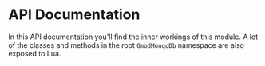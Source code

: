 # API Documentation

In this API documentation you'll find the inner workings of this module. A lot of the classes and methods in the root `GmodMongoDb` namespace are also exposed to Lua.